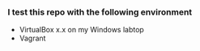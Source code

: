 ### I test this repo with the following environment
- VirtualBox x.x on my Windows labtop
- Vagrant
